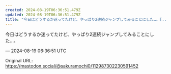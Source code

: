 ```yaml
---
created: 2024-08-19T06:36:51.479Z
updated: 2024-08-19T06:36:51.479Z
title: "今日はどうするか迷ってたけど、やっぱり2連続ジャンプしてみることにした…。[...]"
---
```


<p>今日はどうするか迷ってたけど、やっぱり2連続ジャンプしてみることにした…。</p>

&mdash; 2024-08-19 06:36:51 UTC

Original URL: https://mastodon.social/@sakuramochi0/112987302230591452
